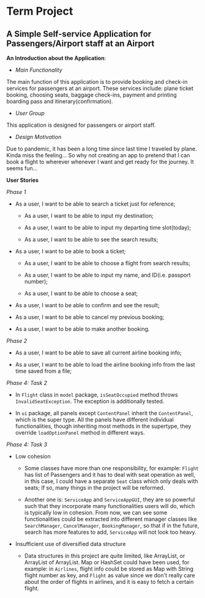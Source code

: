 # Term Project

## A Simple Self-service Application for Passengers/Airport staff at an Airport 

**An Introduction about the Application**:

- *Main Functionality*

The main function of this application is to provide booking and check-in services for passengers at an airport.
These services include: plane ticket booking, choosing seats, baggage check-ins, payment and printing 
boarding pass and itinerary(confirmation).
 

- *User Group*

This application is designed for passengers or airport staff.


- *Design Motivation*

Due to pandemic, it has been a long time since last time I traveled by plane. Kinda miss the feeling...
So why not creating an app to pretend that I can book a flight to wherever whenever I want and get ready 
for the journey. It seems fun...


**User Stories**

*Phase 1*

- As a user, I want to be able to search a ticket just for reference;

  - As a user, I want to be able to input my destination;

  - As a user, I want to be able to input my departing time slot(today);
  
  - As a user, I want to be able to see the search results;
  
- As a user, I want to be able to book a ticket;

  - As a user, I want to be able to choose a flight from search results;

  - As a user, I want to be able to input my name, and ID(i.e. passport number);
  
  - As a user, I want to be able to choose a seat;
  
- As a user, I want to be able to confirm and see the result;

- As a user, I want to be able to cancel my previous booking;

- As a user, I want to be able to make another booking.


*Phase 2*

- As a user, I want to be able to save all current airline booking info;

- As a user, I want to be able to load the airline booking info from the last time saved from a file;


*Phase 4: Task 2*

- In `Flight` class in `model` package, `isSeatOccupied` method throws `InvalidSeatException`. The exception is 
additionally tested.

- In `ui` package, all panels except `ContentPanel` inherit the `ContentPanel`, which is the super type. All the panels 
have different individual functionalities, though inheriting most methods in the supertype, they override 
`loadOptionPanel` method in different ways.


*Phase 4: Task 3*

- Low cohesion

  - Some classes have more than one responsibility, for example: `Flight` has list of Passengers and it has to deal with
  seat operation as well, in this case, I could have a separate `Seat` class which only deals with seats;
  If so, many things in the project will be reformed.
  
  - Another one is: `ServiceApp` and `ServiceAppGUI`, they are so powerful such that they incorporate many 
  functionalities users will do, which is typically low in cohesion. From now, we can see some functionalities could be
  extracted into different manager classes like `SearchManager`, `CancelManager`, `BookingManager`, so that if in the 
  future, search has more features to add, `ServiceApp` will not look too heavy.
  
- Insufficient use of diversified data structure

  - Data structures in this project are quite limited, like ArrayList, or ArrayList of ArrayList. Map or HashSet could 
  have been used, for example: in `Airlines`, flight info could be stored as Map with String flight number as key, and 
  `Flight` as value since we don't really care about the order of flights in airlines, and it is easy to fetch a certain 
  flight.
